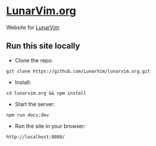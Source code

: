 
# [LunarVim.org](https://www.lunarvim.org/)

Website for [LunarVim](https://github.com/lunarvim/LunarVim)

## Run this site locally

- Clone the repo:

```
git clone https://github.com/LunarVim/lunarvim.org.git
```

- Install:

```
cd lunarvim.org && npm install
```

- Start the server:

```
npm run docs:dev
```

- Run the site in your browser:
 
```
http://localhost:8080/
```
